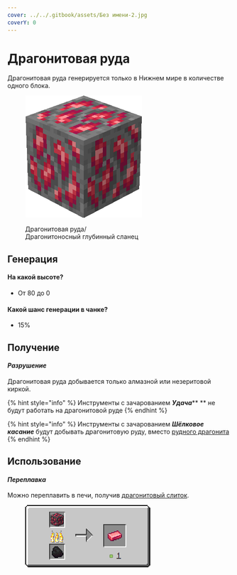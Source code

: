 ```yaml
---
cover: ../../.gitbook/assets/Без имени-2.jpg
coverY: 0
---
```


# Драгонитовая руда

Драгонитовая руда генерируется только в Нижнем мире в количестве одного блока.

<figure><img src="../../.gitbook/assets/red_ore.gif" alt=""><figcaption><p>Драгонитовая руда/<br>Драгонитоносный глубинный сланец</p></figcaption></figure>

## Генерация

#### На какой высоте?

* От 80 до 0

#### Какой шанс генерации в чанке?

* 15%

## Получение

#### _Разрушение_

Драгонитовая руда добывается только алмазной или незеритовой киркой.

{% hint style="info" %}
Инструменты с зачарованием _**Удача**_** ** не будут работать на драгонитовой руде
{% endhint %}

{% hint style="info" %}
Инструменты с зачарованием _**Шёлковое касание**_ будут добывать драгонитовую руду, вместо [рудного драгонита](../materialy/metally-i-mineraly/rudnyi-dragonit.md)
{% endhint %}

## Использование

#### _Переплавка_

Можно переплавить в печи, получив [драгонитовый слиток](../materialy/metally-i-mineraly/dragonitovyi-slitok.md).

<figure><img src="../../.gitbook/assets/red_ore_ingot_result.gif" alt=""><figcaption></figcaption></figure>

